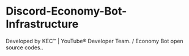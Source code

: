 # Discord-Economy-Bot-Infrastructure
Developed by KEC™ | YouTube® Developer Team. / Economy Bot open source codes..
